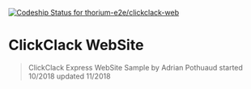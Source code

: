 [ ![Codeship Status for thorium-e2e/clickclack-web](https://app.codeship.com/projects/1d7aeac0-d52b-0136-fff2-227f7f6831ca/status?branch=master)](https://app.codeship.com/projects/316687)

# ClickClack WebSite

>ClickClack
>Express WebSite Sample by Adrian Pothuaud
>started 10/2018
>updated 11/2018
